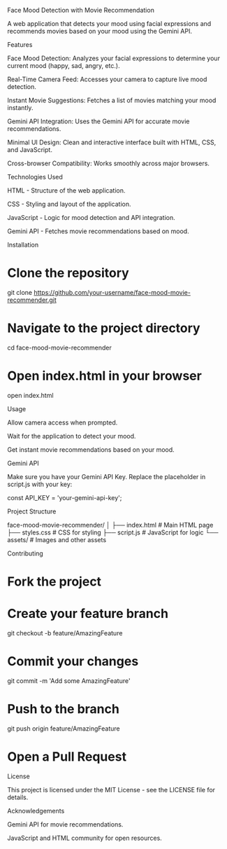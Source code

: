 Face Mood Detection with Movie Recommendation

A web application that detects your mood using facial expressions and recommends movies based on your mood using the Gemini API.

Features

Face Mood Detection: Analyzes your facial expressions to determine your current mood (happy, sad, angry, etc.).

Real-Time Camera Feed: Accesses your camera to capture live mood detection.

Instant Movie Suggestions: Fetches a list of movies matching your mood instantly.

Gemini API Integration: Uses the Gemini API for accurate movie recommendations.

Minimal UI Design: Clean and interactive interface built with HTML, CSS, and JavaScript.

Cross-browser Compatibility: Works smoothly across major browsers.


Technologies Used

HTML - Structure of the web application.

CSS - Styling and layout of the application.

JavaScript - Logic for mood detection and API integration.

Gemini API - Fetches movie recommendations based on mood.


Installation

# Clone the repository
git clone https://github.com/your-username/face-mood-movie-recommender.git

# Navigate to the project directory
cd face-mood-movie-recommender

# Open index.html in your browser
open index.html

Usage

Allow camera access when prompted.

Wait for the application to detect your mood.

Get instant movie recommendations based on your mood.


Gemini API

Make sure you have your Gemini API Key. Replace the placeholder in script.js with your key:

const API_KEY = 'your-gemini-api-key';

Project Structure

face-mood-movie-recommender/
│
├── index.html          # Main HTML page
├── styles.css          # CSS for styling
├── script.js           # JavaScript for logic
└── assets/             # Images and other assets

Contributing

# Fork the project
# Create your feature branch
git checkout -b feature/AmazingFeature

# Commit your changes
git commit -m 'Add some AmazingFeature'

# Push to the branch
git push origin feature/AmazingFeature

# Open a Pull Request

License

This project is licensed under the MIT License - see the LICENSE file for details.

Acknowledgements

Gemini API for movie recommendations.

JavaScript and HTML community for open resources.


